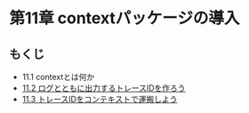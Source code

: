 # 第11章 contextパッケージの導入

## もくじ
- 11.1 contextとは何か
- [11.2 ログとともに出力するトレースIDを作ろう](./section2/README.md)
- [11.3 トレースIDをコンテキストで運搬しよう](./section3/README.md)